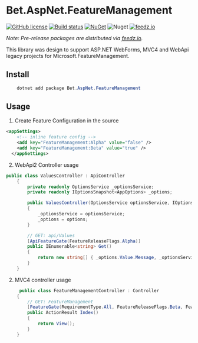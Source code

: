 # Bet.AspNet.FeatureManagement

[![GitHub license](https://img.shields.io/badge/license-MIT-blue.svg?style=flat-square)](https://raw.githubusercontent.com/kdcllc/Bet.Extensions.Legacy/master/LICENSE)
[![Build status](https://ci.appveyor.com/api/projects/status/fib71kajo91ygfrp?svg=true)](https://ci.appveyor.com/project/kdcllc/bet-extensions-legacy)
[![NuGet](https://img.shields.io/nuget/v/Bet.AspNet.FeatureManagement.svg)](https://www.nuget.org/packages?q=Bet.AspNet.FeatureManagement)
![Nuget](https://img.shields.io/nuget/dt/Bet.AspNet.FeatureManagement)
[![feedz.io](https://img.shields.io/badge/endpoint.svg?url=https://f.feedz.io/kdcllc/kdcllc/shield/Bet.AspNet.FeatureManagement/latest)](https://f.feedz.io/kdcllc/kdcllc/packages/Bet.AspNet.FeatureManagement/latest/download)

*Note: Pre-release packages are distributed via [feedz.io](https://f.feedz.io/kdcllc/kdcllc/nuget/index.json).*

This library was design to support ASP.NET WebForms, MVC4 and WebApi legacy projects for Microsoft.FeatureManagement.

## Install

```csharp
    dotnet add package Bet.AspNet.FeatureManagement
```

## Usage

1. Create Feature Configuration in the source

```xml
<appSettings>
    <!-- inline feature config -->
    <add key="FeatureManagement:Alpha" value="false" />
    <add key="FeatureManagement:Beta" value="true" />
  </appSettings>
```

2. WebApi2 Controller usage

```csharp
public class ValuesController : ApiController
    {
        private readonly OptionsService _optionsService;
        private readonly IOptionsSnapshot<AppOptions> _options;

        public ValuesController(OptionsService optionsService, IOptionsSnapshot<AppOptions> options)
        {
            _optionsService = optionsService;
            _options = options;
        }

        // GET: api/Values
        [ApiFeatureGate(FeatureReleaseFlags.Alpha)]
        public IEnumerable<string> Get()
        {
            return new string[] { _options.Value.Message, _optionsService.GetValue() };
        }
    }
```

2. MVC4 controller usage

```csharp
     public class FeatureManagementController : Controller
    {
        // GET: FeatureManagement
        [FeatureGate(RequirementType.All, FeatureReleaseFlags.Beta, FeatureReleaseFlags.Alpha)]
        public ActionResult Index()
        {
            return View();
        }
    }
```